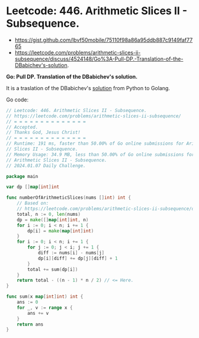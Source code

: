 # Leetcode: 446. Arithmetic Slices II - Subsequence.

- https://gist.github.com/lbvf50mobile/75110f98a86a95ddb887c9149faf7765
- https://leetcode.com/problems/arithmetic-slices-ii-subsequence/discuss/4524148/Go%3A-Pull-DP.-Translation-of-the-DBabichev's-solution.

**Go: Pull DP. Translation of the DBabichev's solution.**

It is a traslation of the DBabichev's [solution](https://leetcode.com/problems/arithmetic-slices-ii-subsequence/discuss/1455137/Python-short-dp-explained) from Python to Golang.

Go code:
```Go
// Leetcode: 446. Arithmetic Slices II - Subsequence.
// https://leetcode.com/problems/arithmetic-slices-ii-subsequence/
// = = = = = = = = = = = = = =
// Accepted.
// Thanks God, Jesus Christ!
// = = = = = = = = = = = = = =
// Runtime: 191 ms, faster than 50.00% of Go online submissions for Arithmetic
// Slices II - Subsequence.
// Memory Usage: 34.9 MB, less than 50.00% of Go online submissions for
// Arithmetic Slices II - Subsequence.
// 2024.01.07 Daily Challenge.

package main

var dp []map[int]int

func numberOfArithmeticSlices(nums []int) int {
	// Based on:
	// https://leetcode.com/problems/arithmetic-slices-ii-subsequence/discuss/1455137/Python-short-dp-explained
	total, n := 0, len(nums)
	dp = make([]map[int]int, n)
	for i := 0; i < n; i += 1 {
		dp[i] = make(map[int]int)
	}
	for i := 0; i < n; i += 1 {
		for j := 0; j < i; j += 1 {
			diff := nums[i] - nums[j]
			dp[i][diff] += dp[j][diff] + 1
		}
		total += sum(dp[i])
	}
	return total - ((n - 1) * n / 2) // <= Here.
}

func sum(x map[int]int) int {
	ans := 0
	for _, v := range x {
		ans += v
	}
	return ans
}
```
